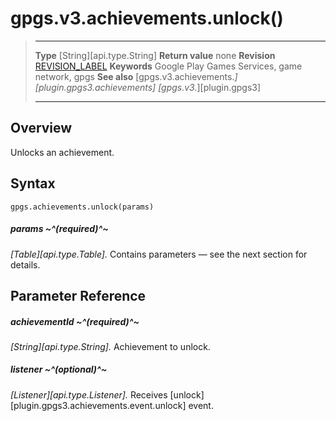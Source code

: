 # gpgs.v3.achievements.unlock()

> --------------------- ------------------------------------------------------------------------------------------
> __Type__              [String][api.type.String]
> __Return value__      none
> __Revision__          [REVISION_LABEL](REVISION_URL)
> __Keywords__          Google Play Games Services, game network, gpgs
> __See also__          [gpgs.v3.achievements.*][plugin.gpgs3.achievements]
>                       [gpgs.v3.*][plugin.gpgs3]
> --------------------- ------------------------------------------------------------------------------------------

## Overview

Unlocks an achievement.

## Syntax

	gpgs.achievements.unlock(params)

##### params ~^(required)^~
_[Table][api.type.Table]._ Contains parameters — see the next section for details.

## Parameter Reference

##### achievementId ~^(required)^~
_[String][api.type.String]._ Achievement to unlock.

##### listener ~^(optional)^~
_[Listener][api.type.Listener]._ Receives [unlock][plugin.gpgs3.achievements.event.unlock] event.
